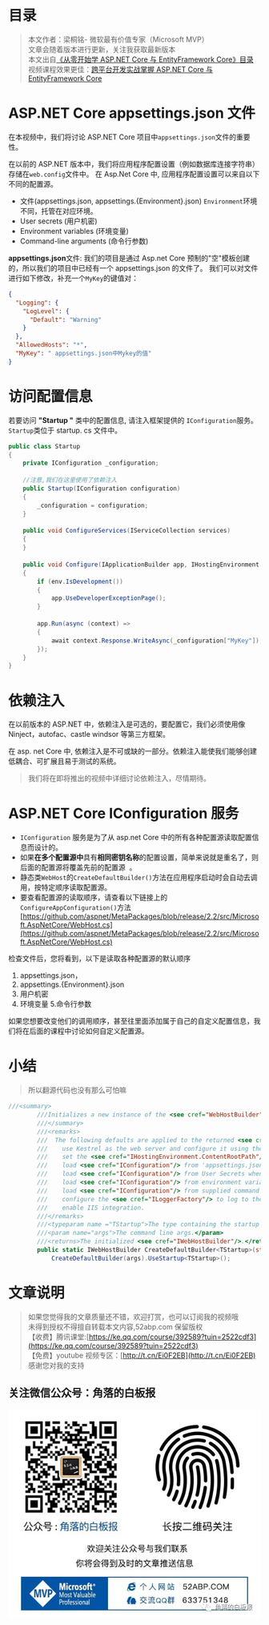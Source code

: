 # 目录

> 本文作者：梁桐铭- 微软最有价值专家（Microsoft MVP） </br>
> 文章会随着版本进行更新，关注我获取最新版本 </br>
> 本文出自[《从零开始学 ASP.NET Core 与 EntityFramework Core》目录](https://www.52abp.com/Wiki/mvc/latest) </br>
> 视频课程效果更佳：[跨平台开发实战掌握 ASP.NET Core 与 EntityFramework Core
> ](https://www.52abp.com/College/Course/1) </br>

# ASP.NET Core appsettings.json 文件

在本视频中，我们将讨论 ASP.NET Core 项目中`appsettings.json`文件的重要性。

在以前的 ASP.NET 版本中，我们将应用程序配置设置（例如数据库连接字符串）存储在`web.config`文件中。
在 Asp.Net Core 中, 应用程序配置设置可以来自以下不同的配置源。

- 文件(appsettings.json, appsettings.{Environment}.json) `Environment`环境不同，托管在对应环境。
- User secrets (用户机密)
- Environment variables (环境变量)
- Command-line arguments (命令行参数)

**appsettings.json**文件: 我们的项目是通过 Asp.net Core 预制的"空"模板创建的，所以我们的项目中已经有一个 appsettings.json 的文件了。
我们可以对文件进行如下修改，补充一个`MyKey`的键值对：

```json
{
  "Logging": {
    "LogLevel": {
      "Default": "Warning"
    }
  },
  "AllowedHosts": "*",
  "MyKey": " appsettings.json中Mykey的值"
}
```

# 访问配置信息

若要访问 **"Startup "** 类中的配置信息, 请注入框架提供的 `IConfiguration`服务。`Startup`类位于 startup. cs 文件中。

```csharp
public class Startup
{
    private IConfiguration _configuration;

    //注意,我们在这里使用了依赖注入
    public Startup(IConfiguration configuration)
    {
        _configuration = configuration;
    }

    public void ConfigureServices(IServiceCollection services)
    {
    }

    public void Configure(IApplicationBuilder app, IHostingEnvironment env)
    {
        if (env.IsDevelopment())
        {
            app.UseDeveloperExceptionPage();
        }

        app.Run(async (context) =>
        {
            await context.Response.WriteAsync(_configuration["MyKey"]);
        });
    }
}
```

# 依赖注入

在以前版本的 ASP.NET 中，依赖注入是可选的，要配置它，我们必须使用像 Ninject，autofac、castle windsor 等第三方框架。

在 asp. net Core 中, 依赖注入是不可或缺的一部分。依赖注入能使我们能够创建低耦合、可扩展且易于测试的系统。

> 我们将在即将推出的视频中详细讨论依赖注入，尽情期待。

# ASP.NET Core IConfiguration 服务

- `IConfiguration` 服务是为了从 asp.net Core 中的所有各种配置源读取配置信息而设计的。
- 如果**在多个配置源中**具有**相同密钥名称**的配置设置，简单来说就是重名了，则后面的配置源将覆盖先前的配置源  。
- 静态类`WebHost`的`CreateDefaultBuilder()`方法在应用程序启动时会自动去调用，按特定顺序读取配置源。
- 要查看配置源的读取顺序，请查看以下链接上的`ConfigureAppConfiguration()`方法
  [https://github.com/aspnet/MetaPackages/blob/release/2.2/src/Microsoft.AspNetCore/WebHost.cs](https://github.com/aspnet/MetaPackages/blob/release/2.2/src/Microsoft.AspNetCore/WebHost.cs)

检查文件后，您将看到，以下是读取各种配置源的默认顺序

1. appsettings.json，
1. appsettings.{Environment}.json
1. 用户机密
1. 环境变量 5.命令行参数

如果您想要改变他们的调用顺序，甚至往里面添加属于自己的自定义配置信息，我们将在后面的课程中讨论如何自定义配置源。

# 小结

> 所以翻源代码也没有那么可怕嘛

```csharp
///<summary>
        ///Initializes a new instance of the <see cref="WebHostBuilder"/> class with pre-configured defaults using typed Startup.
        ///</summary>
        ///<remarks>
        ///  The following defaults are applied to the returned <see cref="WebHostBuilder"/>:
        ///    use Kestrel as the web server and configure it using the application's configuration providers,
        ///    set the <see cref="IHostingEnvironment.ContentRootPath"/> to the result of <see cref="Directory.GetCurrentDirectory()"/>,
        ///    load <see cref="IConfiguration"/> from 'appsettings.json' and 'appsettings.[<see cref="IHostingEnvironment.EnvironmentName"/>].json',
        ///    load <see cref="IConfiguration"/> from User Secrets when <see cref="IHostingEnvironment.EnvironmentName"/> is 'Development' using the entry assembly,
        ///    load <see cref="IConfiguration"/> from environment variables,
        ///    load <see cref="IConfiguration"/> from supplied command line args,
        ///    configure the <see cref="ILoggerFactory"/> to log to the console and debug output,
        ///    enable IIS integration.
        ///</remarks>
        ///<typeparam name ="TStartup">The type containing the startup methods for the application.</typeparam>
        ///<param name="args">The command line args.</param>
        ///<returns>The initialized <see cref="IWebHostBuilder"/>.</returns>
        public static IWebHostBuilder CreateDefaultBuilder<TStartup>(string[] args) where TStartup : class =>
            CreateDefaultBuilder(args).UseStartup<TStartup>();
```

# 文章说明

> 如果您觉得我的文章质量还不错，欢迎打赏，也可以订阅我的视频哦 </br>
> 未得到授权不得擅自转载本文内容,52abp.com 保留版权 </br>
> 【收费】腾讯课堂:[https://ke.qq.com/course/392589?tuin=2522cdf3](https://ke.qq.com/course/392589?tuin=2522cdf3) </br>
> 【免费】youtube 视频专区：[http://t.cn/Ei0F2EB](http://t.cn/Ei0F2EB) </br>
> 感谢您对我的支持

 

## 关注微信公众号：角落的白板报

 

![公众号：角落的白板报](images/jiaoluowechat.png)
